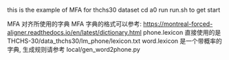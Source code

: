 this is the example of MFA for thchs30 dataset
cd a0 run run.sh to get start

MFA 对齐所使用的字典
MFA 字典的格式可以参考: https://montreal-forced-aligner.readthedocs.io/en/latest/dictionary.html
phone.lexicon 直接使用的是 THCHS-30/data_thchs30/lm_phone/lexicon.txt
word.lexicon 是一个带概率的字典, 生成规则请参考 local/gen_word2phone.py
